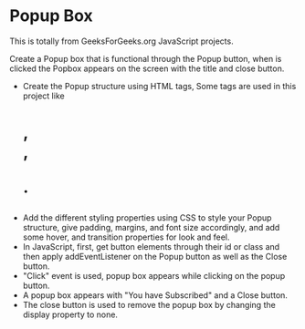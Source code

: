 # Popup Box

This is totally from GeeksForGeeks.org JavaScript projects.
<br />

Create a Popup box that is functional through the Popup button, when is clicked the Popbox appears on the screen with the title and close button.
<br />

- Create the Popup structure using HTML tags, Some tags are used in this project like <h1>,<div>,<p>.
- Add the different styling properties using CSS to style your Popup structure, give padding, margins, and font size accordingly, and add some hover, and transition properties for look and feel.
- In JavaScript, first, get button elements through their id or class and then apply addEventListener on the Popup button as well as the Close button.
- "Click" event is used, popup box appears while clicking on the popup button.
- A popup box appears with "You have Subscribed" and a Close button.
- The close button is used to remove the popup box by changing the display property to none.
